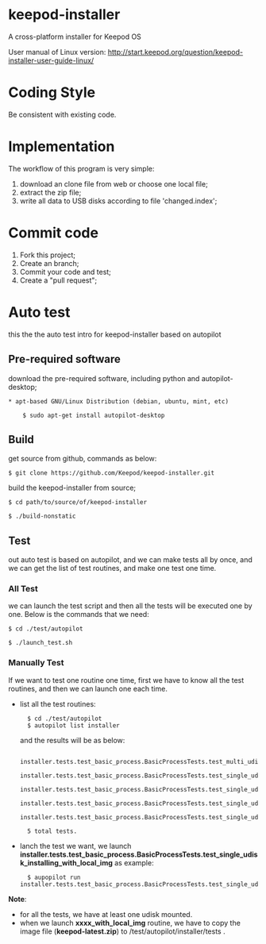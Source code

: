 keepod-installer
================

A cross-platform installer for Keepod OS

User manual of Linux version:
http://start.keepod.org/question/keepod-installer-user-guide-linux/

# Coding Style

Be consistent with existing code.

# Implementation

The workflow of this program is very simple:

1. download an clone file from web or choose one local file;
2. extract the zip file;
3. write all data to USB disks according to file 'changed.index';

# Commit code

1. Fork this project;
2. Create an branch;
3. Commit your code and test;
4. Create a "pull request";

# Auto test

this the the auto test intro for keepod-installer based on autopilot 

## Pre-required software

download the pre-required software, including python and autopilot-desktop;

    * apt-based GNU/Linux Distribution (debian, ubuntu, mint, etc)
    
        $ sudo apt-get install autopilot-desktop

## Build

get source from github, commands as below:

    $ git clone https://github.com/Keepod/keepod-installer.git

build the keepod-installer from source;
   
    $ cd path/to/source/of/keepod-installer
    
    $ ./build-nonstatic
   
## Test

out auto test is based on autopilot, and we can make tests all by once, 
and we can get the list of test routines, and make one test one time.

### All Test

we can launch the test script and then all the tests will be executed one by one.
Below is the commands that we need:

    $ cd ./test/autopilot
    
    $ ./launch_test.sh

### Manually Test

If we want to test one routine one time, first we have to know all the test routines, 
and then we can launch one each time.

* list all the test routines:
    
        $ cd ./test/autopilot
        $ autopilot list installer
    
    and the results will be as below:

        installer.tests.test_basic_process.BasicProcessTests.test_multi_udisk_installing_with_local_img
        installer.tests.test_basic_process.BasicProcessTests.test_single_udisk_downloading_cancel_and_continue_with_net_image
        installer.tests.test_basic_process.BasicProcessTests.test_single_udisk_installing_with_local_img
        installer.tests.test_basic_process.BasicProcessTests.test_single_udisk_md5_check
        installer.tests.test_basic_process.BasicProcessTests.test_single_udisk_writting_cancel_and_continue_with_local_img
        
        5 total tests.


* lanch the test we want, we launch **installer.tests.test_basic_process.BasicProcessTests.test_single_udisk_installing_with_local_img** as example:

        $ aupopilot run installer.tests.test_basic_process.BasicProcessTests.test_single_udisk_installing_with_local_img
    
**Note**:

* for all the tests, we have at least one udisk mounted.
* when we launch  **xxxx_with_local_img** routine, we have to copy the image file (**keepod-latest.zip**) to /test/autopilot/installer/tests .
